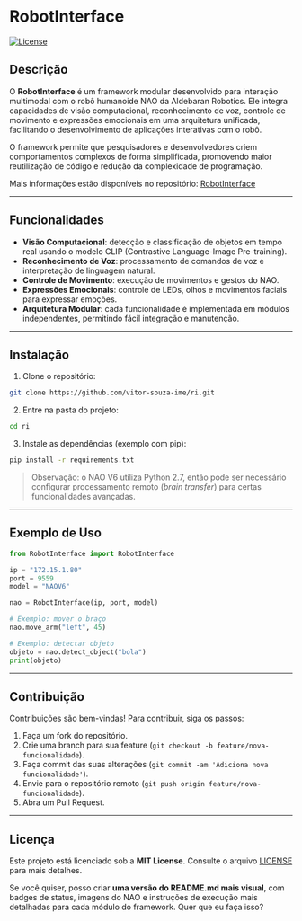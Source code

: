 # RobotInterface

[![License](https://img.shields.io/badge/license-MIT-blue.svg)](LICENSE)

## Descrição

O **RobotInterface** é um framework modular desenvolvido para interação multimodal com o robô humanoide NAO da Aldebaran Robotics. Ele integra capacidades de visão computacional, reconhecimento de voz, controle de movimento e expressões emocionais em uma arquitetura unificada, facilitando o desenvolvimento de aplicações interativas com o robô.

O framework permite que pesquisadores e desenvolvedores criem comportamentos complexos de forma simplificada, promovendo maior reutilização de código e redução da complexidade de programação.

Mais informações estão disponíveis no repositório: [RobotInterface](https://github.com/vitor-souza-ime/ri)

---

## Funcionalidades

- **Visão Computacional**: detecção e classificação de objetos em tempo real usando o modelo CLIP (Contrastive Language-Image Pre-training).
- **Reconhecimento de Voz**: processamento de comandos de voz e interpretação de linguagem natural.
- **Controle de Movimento**: execução de movimentos e gestos do NAO.
- **Expressões Emocionais**: controle de LEDs, olhos e movimentos faciais para expressar emoções.
- **Arquitetura Modular**: cada funcionalidade é implementada em módulos independentes, permitindo fácil integração e manutenção.

---

## Instalação

1. Clone o repositório:

```bash
git clone https://github.com/vitor-souza-ime/ri.git
````

2. Entre na pasta do projeto:

```bash
cd ri
```

3. Instale as dependências (exemplo com pip):

```bash
pip install -r requirements.txt
```

> Observação: o NAO V6 utiliza Python 2.7, então pode ser necessário configurar processamento remoto (*brain transfer*) para certas funcionalidades avançadas.

---

## Exemplo de Uso

```python
from RobotInterface import RobotInterface

ip = "172.15.1.80"
port = 9559
model = "NAOV6"

nao = RobotInterface(ip, port, model)

# Exemplo: mover o braço
nao.move_arm("left", 45)

# Exemplo: detectar objeto
objeto = nao.detect_object("bola")
print(objeto)
```

---

## Contribuição

Contribuições são bem-vindas! Para contribuir, siga os passos:

1. Faça um fork do repositório.
2. Crie uma branch para sua feature (`git checkout -b feature/nova-funcionalidade`).
3. Faça commit das suas alterações (`git commit -am 'Adiciona nova funcionalidade'`).
4. Envie para o repositório remoto (`git push origin feature/nova-funcionalidade`).
5. Abra um Pull Request.

---

## Licença

Este projeto está licenciado sob a **MIT License**. Consulte o arquivo [LICENSE](LICENSE) para mais detalhes.


Se você quiser, posso criar **uma versão do README.md mais visual**, com badges de status, imagens do NAO e instruções de execução mais detalhadas para cada módulo do framework. Quer que eu faça isso?
```
